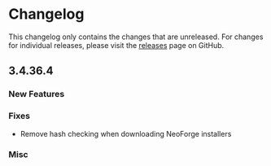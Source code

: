 # Changelog

This changelog only contains the changes that are unreleased. For changes for individual releases, please visit the
[releases](https://github.com/ATLauncher/ATLauncher/releases) page on GitHub.

## 3.4.36.4

### New Features

### Fixes
- Remove hash checking when downloading NeoForge installers

### Misc
